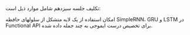 <p>
تکلیف جلسه سیزدهم شامل موارد ذیل است:
</p >
<p>
امکان استفاده از یک لایه متشکل از سلولهای حافظه SimpleRNN، GRU و LSTM در Functional API برای تخصیص درست ایموجی به چند جمله داده شده.
</p>